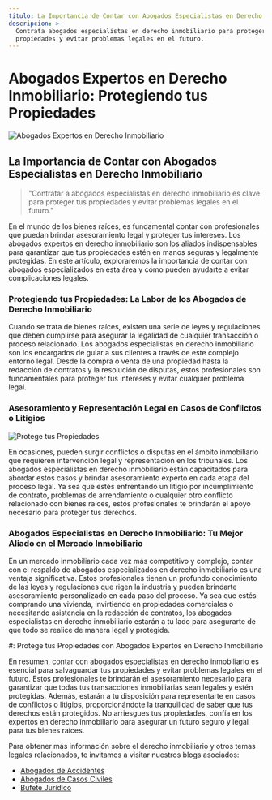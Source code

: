 ```yaml
---
titulo: La Importancia de Contar con Abogados Especialistas en Derecho Inmobiliario
descripcion: >-
  Contrata abogados especialistas en derecho inmobiliario para proteger tus
  propiedades y evitar problemas legales en el futuro.
---
```


# Abogados Expertos en Derecho Inmobiliario: Protegiendo tus Propiedades

![Abogados Expertos en Derecho Inmobiliario](./img/abogados-especialistas-en-derecho-inmobiliario-1.webp)

## La Importancia de Contar con Abogados Especialistas en Derecho Inmobiliario

> "Contratar a abogados especialistas en derecho inmobiliario es clave para proteger tus propiedades y evitar problemas legales en el futuro."

En el mundo de los bienes raíces, es fundamental contar con profesionales que puedan brindar asesoramiento legal y proteger tus intereses. Los abogados expertos en derecho inmobiliario son los aliados indispensables para garantizar que tus propiedades estén en manos seguras y legalmente protegidas. En este artículo, exploraremos la importancia de contar con abogados especializados en esta área y cómo pueden ayudarte a evitar complicaciones legales.

### Protegiendo tus Propiedades: La Labor de los Abogados de Derecho Inmobiliario

Cuando se trata de bienes raíces, existen una serie de leyes y regulaciones que deben cumplirse para asegurar la legalidad de cualquier transacción o proceso relacionado. Los abogados especialistas en derecho inmobiliario son los encargados de guiar a sus clientes a través de este complejo entorno legal. Desde la compra o venta de una propiedad hasta la redacción de contratos y la resolución de disputas, estos profesionales son fundamentales para proteger tus intereses y evitar cualquier problema legal.

### Asesoramiento y Representación Legal en Casos de Conflictos o Litigios
![Protege tus Propiedades](./img/abogados-especialistas-en-derecho-inmobiliario-2.webp)

En ocasiones, pueden surgir conflictos o disputas en el ámbito inmobiliario que requieren intervención legal y representación en los tribunales. Los abogados especialistas en derecho inmobiliario están capacitados para abordar estos casos y brindar asesoramiento experto en cada etapa del proceso legal. Ya sea que estés enfrentando un litigio por incumplimiento de contrato, problemas de arrendamiento o cualquier otro conflicto relacionado con bienes raíces, estos profesionales te brindarán el apoyo necesario para proteger tus derechos.

### Abogados Especialistas en Derecho Inmobiliario: Tu Mejor Aliado en el Mercado Inmobiliario

En un mercado inmobiliario cada vez más competitivo y complejo, contar con el respaldo de abogados especializados en derecho inmobiliario es una ventaja significativa. Estos profesionales tienen un profundo conocimiento de las leyes y regulaciones que rigen la industria y pueden brindarte asesoramiento personalizado en cada paso del proceso. Ya sea que estés comprando una vivienda, invirtiendo en propiedades comerciales o necesitando asistencia en la redacción de contratos, los abogados especialistas en derecho inmobiliario estarán a tu lado para asegurarte de que todo se realice de manera legal y protegida.

#: Protege tus Propiedades con Abogados Expertos en Derecho Inmobiliario

En resumen, contar con abogados especialistas en derecho inmobiliario es esencial para salvaguardar tus propiedades y evitar problemas legales en el futuro. Estos profesionales te brindarán el asesoramiento necesario para garantizar que todas tus transacciones inmobiliarias sean legales y estén protegidas. Además, estarán a tu disposición para representarte en casos de conflictos o litigios, proporcionándote la tranquilidad de saber que tus derechos están protegidos. No arriesgues tus propiedades, confía en los expertos en derecho inmobiliario para asegurar un futuro seguro y legal para tus bienes raíces.

Para obtener más información sobre el derecho inmobiliario y otros temas legales relacionados, te invitamos a visitar nuestros blogs asociados:

- [Abogados de Accidentes](abogados-de-accidentes)
- [Abogados de Casos Civiles](abogados-de-casos-civiles)
- [Bufete Jurídico](bufete-juridico)




